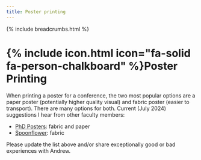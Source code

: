 ```yaml
---
title: Poster printing
---
```


{% include breadcrumbs.html %}

# {% include icon.html icon="fa-solid fa-person-chalkboard" %}Poster Printing

When printing a poster for a conference, the two most popular options are a paper poster (potentially higher quality visual) and fabric poster (easier to transport). There are many options for both. Current (July 2024) suggestions I hear from other faculty members:

* [PhD Posters](https://phdposters.com/): fabric and paper
* [Spoonflower](https://www.spoonflower.com/): fabric

Please update the list above and/or share exceptionally good or bad experiences with Andrew.